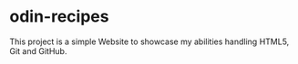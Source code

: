 # odin-recipes

This project is a simple Website to showcase my abilities handling HTML5, Git and GitHub. 